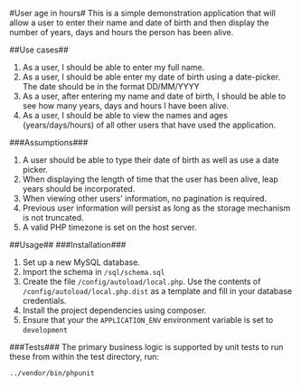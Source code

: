 #User age in hours#
This is a simple demonstration application that will allow a user to enter their name and date of birth and then display the number of years, days and hours the person has been alive.

##Use cases##
1. As a user, I should be able to enter my full name.
2. As a user, I should be able enter my date of birth using a date-picker. The date should be in the format DD/MM/YYYY
3. As a user, after entering my name and date of birth, I should be able to see how many years, days and hours I have been alive.
4. As a user, I should be able to view the names and ages (years/days/hours) of all other users that have used the application.

###Assumptions###
1. A user should be able to type their date of birth as well as use a date picker.
2. When displaying the length of time that the user has been alive, leap years should be incorporated.
3. When viewing other users' information, no pagination is required.
4. Previous user information will persist as long as the storage mechanism is not truncated.
5. A valid PHP timezone is set on the host server.

##Usage##
###Installation###
1. Set up a new MySQL database.
2. Import the schema in `/sql/schema.sql`
3. Create the file `/config/autoload/local.php`. Use the contents of `/config/autoload/local.php.dist` as a template and fill in your database credentials. 
4. Install the project dependencies using composer.
5. Ensure that your the `APPLICATION_ENV` environment variable is set to `development`

###Tests###
The primary business logic is supported by unit tests to run these from within the test directory, run:

    ../vendor/bin/phpunit
